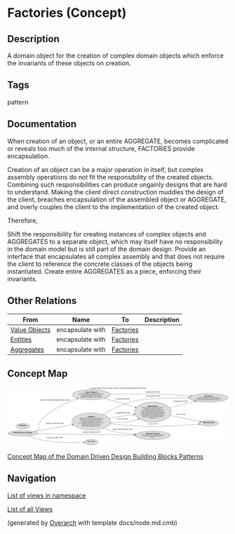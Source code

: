 
# Factories (Concept)
## Description
A domain object for the creation of complex domain objects which enforce the
invariants of these objects on creation.


## Tags
pattern

## Documentation
When creation of an object, or an entire AGGREGATE, becomes complicated or
reveals too much of the internal structure, FACTORIES provide encapsulation.

Creation of an object can be a major operation in itself, but complex assembly
operations do not fit the responsibility of the created objects. Combining such
responsibilities can produce ungainly designs that are hard to understand.
Making the client direct construction  muddies the design of the client,
breaches encapsulation of the assembled object or AGGREGATE, and overly couples
the client to the implementation of the created object.

Therefore,

Shift the responsibility for creating instances of complex objects and
AGGREGATES to a separate object, which may itself have no responsibility in the
domain model but is still part of the domain design. Provide an interface that
encapsulates all complex assembly and that does not require the client to
reference the concrete classes of the objects being instantiated. Create entire
AGGREGATES as a piece, enforcing their invariants.
## Other Relations
| From | Name | To | Description |
|---|---|---|---|
| [Value Objects](../../../software-development/domain-driven-design/building-blocks/c-value-objects.md) | encapsulate with | [Factories](../../../software-development/domain-driven-design/building-blocks/c-factories.md) |  |
| [Entities](../../../software-development/domain-driven-design/building-blocks/c-entities.md) | encapsulate with | [Factories](../../../software-development/domain-driven-design/building-blocks/c-factories.md) |  |
| [Aggregates](../../../software-development/domain-driven-design/building-blocks/c-aggregates.md) | encapsulate with | [Factories](../../../software-development/domain-driven-design/building-blocks/c-factories.md) |  |

## Concept Map
![Concept Map of the Domain Driven Design Building Blocks Patterns](../../../software-development/domain-driven-design/building-blocks/concept-view.png)

[Concept Map of the Domain Driven Design Building Blocks Patterns](../../../software-development/domain-driven-design/building-blocks/concept-view.md)


## Navigation
[List of views in namespace](./views-in-namespace.md)

[List of all Views](../../../views.md)


(generated by [Overarch](https://github.com/soulspace-org/overarch) with template docs/node.md.cmb)
